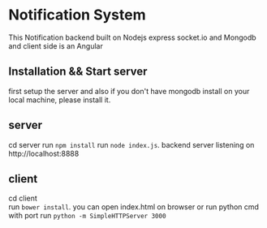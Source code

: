 # Notification System
This Notification backend built on Nodejs express socket.io and Mongodb
and client side is an Angular


## Installation && Start server
 first setup the server and also if you don't have mongodb install on your local machine, please install it. 

 ## server 
  cd server
  run `npm install` 
  run `node index.js`.
  backend server listening on http://localhost:8888

 ## client
  cd client  
  run `bower install`.
  you can open index.html on browser or run python cmd with port 
  run `python -m SimpleHTTPServer 3000`


